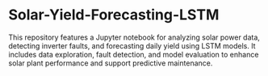 # Solar-Yield-Forecasting-LSTM
 This repository features a Jupyter notebook for analyzing solar power data, detecting inverter faults, and forecasting daily yield using LSTM models. It includes data exploration, fault detection, and model evaluation to enhance solar plant performance and support predictive maintenance.
